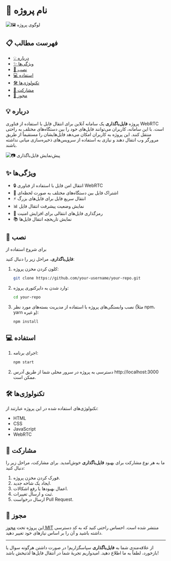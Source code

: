 
# 📁 نام پروژه

![🖼️ لوگوی پروژه](path/to/logo.png)

## 📋 فهرست مطالب

- [💡 درباره](#-درباره)
- [✨ ویژگی‌ها](#-ویژگی‌ها)
- [🚀 نصب](#-نصب)
- [💻 استفاده](#-استفاده)
- [🛠️ تکنولوژی‌ها](#-تکنولوژی‌ها)
- [🤝 مشارکت](#-مشارکت)
- [📜 مجوز](#-مجوز)

## 💡 درباره

پروژه **فایل‌باگذاری** یک سامانه آنلاین برای انتقال فایل با استفاده از فناوری WebRTC است. با این سامانه، کاربران می‌توانند فایل‌های خود را بین دستگاه‌های مختلف به راحتی منتقل کنند. این پروژه به کاربران امکان می‌دهد فایل‌هایشان را مستقیماً از طریق مرورگر وب انتقال دهند و نیازی به استفاده از سرویس‌های ذخیره‌سازی میانی نداشته باشند.

![📷 پیش‌نمایش فایل‌باگذاری](path/to/preview.png)

## ✨ ویژگی‌ها

- 🔒 انتقال امن فایل با استفاده از فناوری WebRTC
- 🔄 اشتراک فایل بین دستگاه‌های مختلف به صورت لحظه‌ای
- ⚡️ انتقال سریع فایل برای فایل‌های بزرگ
- 📊 نمایش وضعیت پیشرفت انتقال فایل
- 🔐 رمزگذاری فایل‌های انتقالی برای افزایش امنیت
- 📚 نمایش تاریخچه انتقال فایل‌ها

## 🚀 نصب

برای شروع استفاده از

 **فایل‌باگذاری**، مراحل زیر را دنبال کنید:

1. کلون کردن مخزن پروژه:
   ```bash
   git clone https://github.com/your-username/your-repo.git
   ```

2. وارد شدن به دایرکتوری پروژه:
   ```bash
   cd your-repo
   ```

3. نصب وابستگی‌های پروژه با استفاده از مدیریت بسته‌های مورد نظر (مثلاً npm، yarn و غیره):
   ```bash
   npm install
   ```

## 💻 استفاده

1. اجرای برنامه:
   ```bash
   npm start
   ```

2. دسترسی به پروژه در سرور محلی شما از طریق آدرس http://localhost:3000 ممکن است.

## 🛠️ تکنولوژی‌ها

تکنولوژی‌های استفاده شده در این پروژه عبارتند از:

- HTML
- CSS
- JavaScript
- WebRTC

## 🤝 مشارکت

ما به هر نوع مشارکت برای بهبود **فایل‌باگذاری** خوش‌آمدید. برای مشارکت، مراحل زیر را دنبال کنید:

1. فورک کردن مخزن پروژه.
2. ایجاد یک شاخه جدید.
3. اعمال بهبودها یا رفع اشکالات.
4. ثبت و ارسال تغییرات.
5. ارسال درخواست Pull Request.

## 📜 مجوز

این پروژه تحت [مجوز MIT](LICENSE) منتشر شده است. احساس راحتی کنید که به کد دسترسی داشته باشید و آن را بر اساس نیازهای خود تغییر دهید.

---

از علاقه‌مندی شما به **فایل‌باگذاری** سپاسگزاریم! در صورت داشتن هرگونه سوال یا بازخورد، لطفاً به ما اطلاع دهید. امیدواریم تجربهٔ شما در انتقال فایل‌ها لذتبخش باشد!
